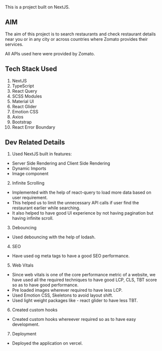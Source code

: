 This is a project built on NextJS.

## AIM

The aim of this project is to search restaurants and check restaurant details near you or in any city or across countries where Zomato provides their services.

All APIs used here were provided by Zomato.

## Tech Stack Used

1. NextJS
2. TypeScript
3. React Query
3. SCSS Modules
4. Material UI
5. React Glider
6. Emotion CSS
7. Axios
8. Bootstrap
9. React Error Boundary

## Dev Related Details

1. Used NextJS built in features:
- Server Side Rendering and Client Side Rendering
- Dynamic Imports
- Image component

2. Infinite Scrolling
- Implemented with the help of react-query to load more data based on user requirement.
- This helped us to limit the unnecessary API calls if user find the restaurant earlier while searching.
- It also helped to have good UI experience by not having pagination but having infinite scroll.

3. Debouncing
- Used debouncing with the help of lodash.

4. SEO
- Have used og meta tags to have a good SEO performance.

5. Web Vitals
- Since web vitals is one of the core performance metric of a website, we have used all the required techniques to have good LCP, CLS, TBT score so as to have good performance.
- Pre loaded images wherever required to have less LCP.
- Used Emotion CSS, Skeletons to avoid layout shift.
- Used light weight packages like - react glider to have less TBT.

6. Created custom hooks
- Created custom hooks whereever required so as to have easy development.

7. Deployment
- Deployed the application on vercel.

